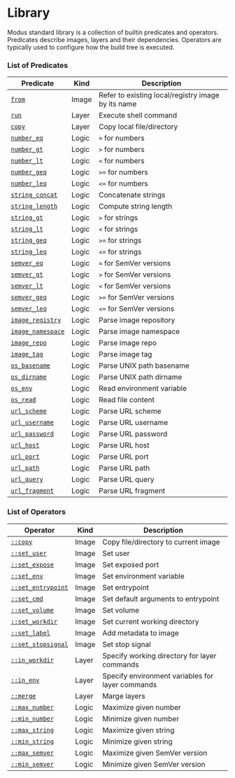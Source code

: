 # Library

Modus standard library is a collection of builtin predicates and operators. Predicates describe images, layers and their dependencies. Operators are typically used to configure how the build tree is executed.

### List of Predicates

| Predicate | Kind | Description |
| - | - | - |
| [`from`](./predicates/image.md#from) | Image | Refer to existing local/registry image by its name |
| [`run`](./predicates/layer.md#run) | Layer | Execute shell command |
| [`copy`](./predicates/layer.md#copy) | Layer | Copy local file/directory |
| [`number_eq`](./predicates/logic/number.md#number_eq) | Logic | `=` for numbers |
| [`number_gt`](./predicates/logic/number.md#number_gt) | Logic | `>` for numbers |
| [`number_lt`](./predicates/logic/number.md#number_lt) | Logic | `<` for numbers |
| [`number_geq`](./predicates/logic/number.md#number_geq) | Logic | `>=` for numbers |
| [`number_leq`](./predicates/logic/number.md#number_leq) | Logic | `<=` for numbers |
| [`string_concat`](./predicates/logic/string.md#string_concat) | Logic | Concatenate strings |
| [`string_length`](./predicates/logic/string.md#string_length) | Logic | Compute string length |
| [`string_gt`](./predicates/logic/string.md#string_gt) | Logic | `>` for strings |
| [`string_lt`](./predicates/logic/string.md#string_lt) | Logic | `<` for strings |
| [`string_geq`](./predicates/logic/string.md#string_geq) | Logic | `>=` for strings |
| [`string_leq`](./predicates/logic/string.md#string_leq) | Logic | `<=` for strings |
| [`semver_eq`](./predicates/logic/semver.md#semver_eq) | Logic | `=` for SemVer versions |
| [`semver_gt`](./predicates/logic/semver.md#semver_gt) | Logic | `>` for SemVer versions |
| [`semver_lt`](./predicates/logic/semver.md#semver_lt) | Logic | `<` for SemVer versions |
| [`semver_geq`](./predicates/logic/semver.md#semver_geq) | Logic | `>=` for SemVer versions |
| [`semver_leq`](./predicates/logic/semver.md#semver_leq) | Logic | `<=` for SemVer versions |
| [`image_registry`]((./predicates/logic/registry.md#image_registry)) | Logic | Parse image repository |
| [`image_namespace`]((./predicates/logic/registry.md#image_namespace)) | Logic | Parse image namespace |
| [`image_repo`]((./predicates/logic/registry.md#image_repo)) | Logic | Parse image repo |
| [`image_tag`]((./predicates/logic/registry.md#image_tag)) | Logic | Parse image tag |
| [`os_basename`]((./predicates/logic/unix.md#os_basename)) | Logic | Parse UNIX path basename |
| [`os_dirname`]((./predicates/logic/unix.md#os_dirname)) | Logic | Parse UNIX path dirname |
| [`os_env`]((./predicates/logic/unix.md#os_env)) | Logic | Read environment variable |
| [`os_read`]((./predicates/logic/unix.md#os_read)) | Logic | Read file content |
| [`url_scheme`]((./predicates/logic/url.md#url_scheme)) | Logic | Parse URL scheme |
| [`url_username`]((./predicates/logic/url.md#url_username)) | Logic | Parse URL username |
| [`url_password`]((./predicates/logic/url.md#url_password)) | Logic | Parse URL password |
| [`url_host`]((./predicates/logic/url.md#url_host)) | Logic | Parse URL host |
| [`url_port`]((./predicates/logic/url.md#url_port)) | Logic | Parse URL port |
| [`url_path`]((./predicates/logic/url.md#url_path)) | Logic | Parse URL path |
| [`url_query`]((./predicates/logic/url.md#url_query)) | Logic | Parse URL query |
| [`url_fragment`]((./predicates/logic/url.md#url_fragment)) | Logic | Parse URL fragment |


### List of Operators

| Operator | Kind | Description |
| - | - | - |
| [`::copy`](./operators/image.md#copy) | Image | Copy file/directory to current image |
| [`::set_user`](./operators/image.md#set_user) | Image | Set user |
| [`::set_expose`](./operators/image.md#set_expose) | Image | Set exposed port |
| [`::set_env`](./operators/image.md#set_env) | Image | Set environment variable |
| [`::set_entrypoint`](./operators/image.md#set_entrypoint) | Image | Set entrypoint |
| [`::set_cmd`](./operators/image.md#set_cmd) | Image | Set default arguments to entrypoint |
| [`::set_volume`](./operators/image.md#set_volume) | Image | Set volume |
| [`::set_workdir`](./operators/image.md#set_workdir) | Image | Set current working directory |
| [`::set_label`](./operators/image.md#set_label) | Image | Add metadata to image |
| [`::set_stopsignal`](./operators/image.md#set_stopsignal) | Image | Set stop signal |
| [`::in_workdir`](./operators/image.md#in_workdir) | Layer | Specify working directory for layer commands |
| [`::in_env`](./operators/image.md#in_env) | Layer | Specify environment variables for layer commands |
| [`::merge`](./operators/image.md#arg) | Layer | Marge layers |
| [`::max_number`](./operators/image.md#max_number) | Logic | Maximize given number |
| [`::min_number`](./operators/image.md#min_number) | Logic | Minimize given number |
| [`::max_string`](./operators/image.md#max_string) | Logic | Maximize given string |
| [`::min_string`](./operators/image.md#min_string) | Logic | Minimize given string |
| [`::max_semver`](./operators/image.md#max_string) | Logic | Maximize given SemVer version |
| [`::min_semver`](./operators/image.md#min_string) | Logic | Minimize given SemVer version |



